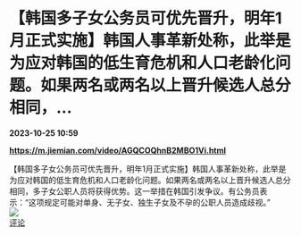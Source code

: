 # 【韩国多子女公务员可优先晋升，明年1月正式实施】韩国人事革新处称，此举是为应对韩国的低生育危机和人口老龄化问题。如果两名或两名以上晋升候选人总分相同，...

**2023-10-25 10:59**

**https://m.jiemian.com/video/AGQCOQhnB2MBO1Vi.html**

【韩国多子女公务员可优先晋升，明年1月正式实施】韩国人事革新处称，此举是为应对韩国的低生育危机和人口老龄化问题。如果两名或两名以上晋升候选人总分相同，多子女公职人员将获得优势。这一举措在韩国引发争议。有公务员表示：“这项规定可能对单身、无子女、独生子女及不孕的公职人员造成歧视。”  
![](https://img3.chouti.com/CHOUTI_231025_F03681839A454EE1A69F264B2D2C41FE.jpg)  
[评论](https://m.chouti.com/link/40402024)